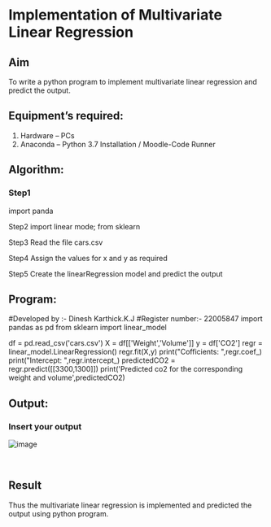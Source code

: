 # Implementation of Multivariate Linear Regression
## Aim
To write a python program to implement multivariate linear regression and predict the output.
## Equipment’s required:
1.	Hardware – PCs
2.	Anaconda – Python 3.7 Installation / Moodle-Code Runner
## Algorithm:
### Step1
import panda

Step2
import linear mode; from sklearn

Step3
Read the file cars.csv

Step4
Assign the values for x and y as required

Step5
Create the linearRegression model and predict the output

## Program:
#Developed by :- Dinesh Karthick.K.J
#Register number:- 22005847
import pandas as pd
from sklearn import linear_model

df = pd.read_csv('cars.csv')
X = df[['Weight','Volume']]
y = df['CO2']
regr = linear_model.LinearRegression()
regr.fit(X,y)
print("Cofficients: ",regr.coef_)
print("Intercept: ",regr.intercept_)
predictedCO2 = regr.predict([[3300,1300]])
print('Predicted co2 for the corresponding weight and volume',predictedCO2)
## Output:

### Insert your output
![image](https://user-images.githubusercontent.com/120552008/215333255-0e116796-8ab2-46d3-a256-96b910fd4294.png)

<br>

## Result
Thus the multivariate linear regression is implemented and predicted the output using python program.
